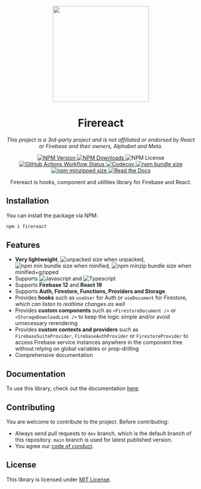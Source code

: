 <p align="center"><img src="assets/brand/logo.gif" width="256" /></p>

<h1 align="center">Firereact</h1>

<p align="center"><em>This project is a 3rd-party project and is not affiliated or endorsed by React or Firebase and their owners, Alphabet and Meta.</em></p>

<p align="center">
    <a href="https://www.npmjs.com/package/firereact">
        <img src="https://img.shields.io/npm/v/firereact?style=flat-square&amp;logo=npm&amp;logoColor=white" alt="NPM Version" />
    </a>
    <a href="https://www.npmjs.com/package/firereact">
        <img alt="NPM Downloads" src="https://img.shields.io/npm/dw/firereact" />
    </a>
    <img src="https://img.shields.io/npm/l/firereact?style=flat-square&amp;logo=npm&amp;logoColor=white" alt="NPM License" />
    <a href="https://github.com/erayerdin/firereact/actions">
        <img src="https://img.shields.io/github/actions/workflow/status/erayerdin/firereact/check.yaml?branch=main&amp;style=flat-square&amp;logo=github&amp;logoColor=white&amp;label=check" alt="GitHub Actions Workflow Status" />
    </a>
    <a href="https://app.codecov.io/gh/erayerdin/firereact">
        <img src="https://img.shields.io/codecov/c/github/erayerdin/firereact?token=Nw2dQOJfbC&amp;style=flat-square&amp;logo=codecov&amp;logoColor=white" alt="Codecov" />
    </a>
    <a href="https://bundlephobia.com/package/firereact@latest">
        <img alt="npm bundle size" src="https://img.shields.io/bundlephobia/min/firereact?style=flat-square&logo=bundlephobia&logoColor=white" />
    </a>
    <a href="https://bundlephobia.com/package/firereact@latest">
        <img alt="npm minzipped size" src="https://img.shields.io/bundlephobia/minzip/firereact?style=flat-square&logo=bundlephobia&logoColor=white" />
    </a>
    <a href="http://firereact.erayerdin.com/">
        <img src="https://img.shields.io/readthedocs/firereact?style=flat-square&amp;logo=readthedocs&amp;logoColor=white" alt="Read the Docs" />
    </a>
</p>

<p align="center">Firereact is hooks, component and utilities library for Firebase and React.</p>

## Installation

You can install the package via NPM:

```bash
npm i firereact
```

## Features

- **Very lightweight**, ![unpacked size](https://img.shields.io/npm/unpacked-size/firereact?label=%20&style=flat-square)
  when unpacked, ![npm min bundle size](https://img.shields.io/bundlephobia/min/firereact?style=flat-square&label=%20) when minified, ![npm minzip bundle size](https://img.shields.io/bundlephobia/minzip/firereact?style=flat-square&label=%20) when minified+gzipped
- Supports ![Javascript](https://img.shields.io/badge/-javascript-f7df1e?style=flat-square&logo=javascript&logoColor=black) and ![Typescript](https://img.shields.io/badge/-typescript-3178c6?style=flat-square&logo=javascript&logoColor=white)
- Supports **Firebase 12** and **React 19**
- Supports **Auth, Firestore, Functions, Providers and Storage**.
- Provides **hooks** such as `useUser` for Auth or `useDocument` for Firestore, _which can listen to realtime changes as well_
- Provides **custom components** such as `<FirestoreDocument />` or `<StorageDownloadLink />` to keep the logic simple and/or avoid unnecessary rerendering
- Provides **custom contexts and providers** such as `FirebaseSuiteProvider`, `FirebaseAuthProvider` or `FirestoreProvider` to access Firebase service instances anywhere in the component tree without relying on global variables or prop-drilling
- Comprehensive documentation

## Documentation

To use this library, check out the documentation [here](https://firereact.erayerdin.com/).

## Contributing

You are welcome to contribute to the project. Before contributing:

- Always send pull requests to `dev` branch, which is the default branch of this repository. `main` branch is used for latest published version.
- You agree our [code of conduct](CODE_OF_CONDUCT.md).

## License

This library is licensed under [MIT License](https://www.tldrlegal.com/license/mit-license#w-tabs-0-data-w-pane-1).
